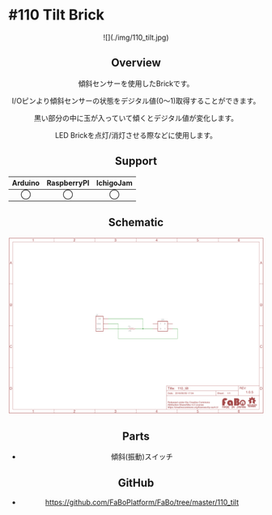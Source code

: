 # #110 Tilt Brick

<center>![](./img/110_tilt.jpg)
<!--COLORME-->

## Overview
傾斜センサーを使用したBrickです。

I/Oピンより傾斜センサーの状態をデジタル値(0〜1)取得することができます。

黒い部分の中に玉が入っていて傾くとデジタル値が変化します。

LED Brickを点灯/消灯させる際などに使用します。

## Support
|Arduino|RaspberryPI|IchigoJam|
|:--:|:--:|:--:|
|◯|◯|◯|

## Schematic
![](./img/110_tilt_sch.png)

## Parts
- 傾斜(振動)スイッチ

## GitHub
- https://github.com/FaBoPlatform/FaBo/tree/master/110_tilt
